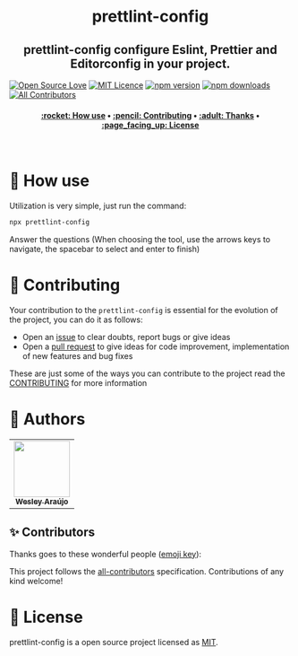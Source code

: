<h1 align="center" title="Vite Helper">
  prettlint-config
</h1>

<h2 align="center">prettlint-config configure Eslint, Prettier and Editorconfig in your project.</h2>

[![Open Source Love](https://badges.frapsoft.com/os/v2/open-source.png?v=103)](https://github.com/ellerbrock/open-source-badges/)
[![MIT Licence](https://badges.frapsoft.com/os/mit/mit.png?v=103)](https://opensource.org/licenses/mit-license.php)
[![npm version](https://img.shields.io/npm/v/prettlint-config.svg?style=flat-square)](https://www.npmjs.com/package/prettlint-config)
[![npm downloads](https://img.shields.io/npm/dm/prettlint-config.svg?style=flat-square)](http://npm-stat.com/charts.html?package=cz-conventional-changelog&from=2015-08-01) <!-- ALL-CONTRIBUTORS-BADGE:START - Do not remove or modify this section --> [![All Contributors](https://img.shields.io/badge/all_contributors-1-green.svg?style=flat-square)](#contributors-) <!-- ALL-CONTRIBUTORS-BADGE:END -->

<h4 align="center">
 <a href="#-how-use">:rocket: How use</a> •
 <a href="#-contributing">:pencil: Contributing</a> •
 <a href="#-thanks">:adult: Thanks</a> •
 <a href="#-license">:page_facing_up: License</a>
</h4>

<br>

# :rocket: How use

Utilization is very simple, just run the command:

```bash
npx prettlint-config
```

Answer the questions (When choosing the tool, use the arrows keys to navigate, the spacebar to select and enter to finish)

# :pencil: Contributing

Your contribution to the `prettlint-config` is essential for the evolution of the project, you can do it as follows:

- Open an [issue](https://github.com/wesleyara/prettlint-config/issues) to clear doubts, report bugs or give ideas
- Open a [pull request](https://github.com/wesleyara/prettlint-config/pulls) to give ideas for code improvement, implementation of new features and bug fixes

These are just some of the ways you can contribute to the project read the [CONTRIBUTING](https://github.com/wesleyara/prettlint-config/blob/main/.github/CONTRIBUTING.md) for more information

# :adult: Authors

<table>
  <tr>
    <td align="center"><a href="https://wesleyaraujo.dev/"><img src="https://avatars.githubusercontent.com/u/89321125?v=4?s=100" width="100px;" alt=""/><br /><sub><b>Wesley Araújo</b></sub></a><br /></td>
  </tr>
</table>

## ✨ Contributors

Thanks goes to these wonderful people ([emoji key](https://allcontributors.org/docs/en/emoji-key)):

<!-- ALL-CONTRIBUTORS-LIST:START - Do not remove or modify this section -->
<!-- prettier-ignore-start -->
<!-- markdownlint-disable -->
<!-- markdownlint-restore -->
<!-- prettier-ignore-end -->

<!-- ALL-CONTRIBUTORS-LIST:END -->

This project follows the [all-contributors](https://github.com/all-contributors/all-contributors) specification. Contributions of any kind welcome!

# :page_facing_up: License

prettlint-config is a open source project licensed as [MIT](LICENSE).
